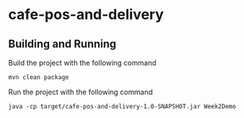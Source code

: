# cafe-pos-and-delivery

## Building and Running

Build the project with the following command

`mvn clean package`

Run the project with the following command

`java -cp target/cafe-pos-and-delivery-1.0-SNAPSHOT.jar Week2Demo`

